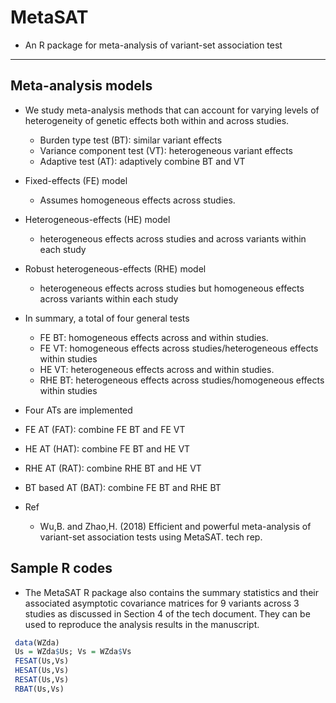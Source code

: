 # MetaSAT
 - An R package for meta-analysis of variant-set association test

-----
## Meta-analysis models
 - We study meta-analysis methods that can account for varying levels of
     heterogeneity of genetic effects both within and across studies.
   - Burden type test (BT): similar variant effects
   - Variance component test (VT): heterogeneous variant effects
   - Adaptive test (AT): adaptively combine BT and VT
 - Fixed-effects (FE) model 
   - Assumes homogeneous effects across studies.
 - Heterogeneous-effects (HE) model
   - heterogeneous effects across studies and across variants within each study
 - Robust heterogeneous-effects (RHE) model
   - heterogeneous effects across studies but homogeneous effects across variants within each study
 - In summary, a total of four general tests
   - FE BT: homogeneous effects across and within studies.
   - FE VT: homogeneous effects across studies/heterogeneous effects within studies
   - HE VT: heterogeneous effects across and within studies.
   - RHE BT: heterogeneous effects across studies/homogeneous effects within studies
 -  Four ATs are implemented
   - FE AT (FAT): combine FE BT and FE VT 
   - HE AT (HAT): combine FE BT and HE VT
   - RHE AT (RAT): combine RHE BT and HE VT
   - BT based AT (BAT): combine FE BT and RHE BT

 - Ref
   - Wu,B. and Zhao,H. (2018) Efficient and powerful meta-analysis of variant-set association tests using MetaSAT. tech rep. 

## Sample R codes
 - The MetaSAT R package also contains the summary statistics and their associated asymptotic covariance matrices 
for 9 variants across 3 studies as discussed in Section 4 of the tech document.
They can be used to reproduce the analysis results in the manuscript.
```R
 data(WZda)
 Us = WZda$Us; Vs = WZda$Vs
 FESAT(Us,Vs)
 HESAT(Us,Vs)
 RESAT(Us,Vs)
 RBAT(Us,Vs)
```